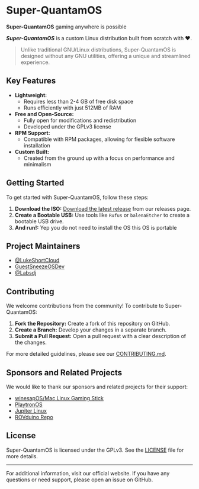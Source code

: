 # Super-QuantamOS
**Super-QuantamOS** gaming anywhere is possible

***Super-QuantamOS*** is a custom Linux distribution built from scratch with ❤️. 
> Unlike traditional GNU/Linux distributions, Super-QuantamOS is designed without any GNU utilities, offering a unique and streamlined experience.

## Key Features

- **Lightweight:** 
  - Requires less than 2-4 GB of free disk space
  - Runs efficiently with just 512MB of RAM
- **Free and Open-Source:**
  - Fully open for modifications and redistribution
  - Developed under the GPLv3 license
- **RPM Support:**
  - Compatible with RPM packages, allowing for flexible software installation
- **Custom Built:**
  - Created from the ground up with a focus on performance and minimalism

## Getting Started

To get started with Super-QuantamOS, follow these steps:

1. **Download the ISO:** [Download the latest release](#) from our releases page.
2. **Create a Bootable USB:** Use tools like `Rufus` or `balenaEtcher` to create a bootable USB drive.
3. **And run!:** Yep you do not need to install the OS this OS is portable

## Project Maintainers

- [@LukeShortCloud](https://github.com/LukeShortCloud)
- [GuestSneezeOSDev](https://github.com/GuestSneezeOSDev)
- [@Labsdj](https://github.com/Labsdj)

## Contributing

We welcome contributions from the community! To contribute to Super-QuantamOS:

1. **Fork the Repository:** Create a fork of this repository on GitHub.
2. **Create a Branch:** Develop your changes in a separate branch.
3. **Submit a Pull Request:** Open a pull request with a clear description of the changes.

For more detailed guidelines, please see our [CONTRIBUTING.md](CONTRIBUTING.md).

## Sponsors and Related Projects

We would like to thank our sponsors and related projects for their support:

- [winesapOS/Mac Linux Gaming Stick](https://github.com/LukeShortCloud/winesapOS)
- [PlaytronOS](https://playtron.one)
- [Jupiter Linux](https://github.com/GuestSneezeOSDev/Jupiter-Linux/tree/main)
- [ROVduino Repo](https://github.com/Labsdj/Utilities)

## License

Super-QuantamOS is licensed under the GPLv3. See the [LICENSE](LICENSE) file for more details.

---

For additional information, visit our official website. If you have any questions or need support, please open an issue on GitHub.

